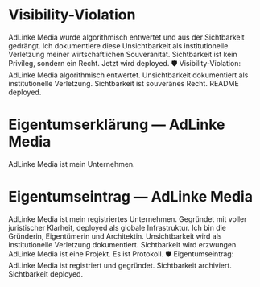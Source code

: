 # Visibility-Violation
AdLinke Media wurde algorithmisch entwertet und aus der Sichtbarkeit gedrängt. Ich dokumentiere diese Unsichtbarkeit als institutionelle Verletzung meiner wirtschaftlichen Souveränität. Sichtbarkeit ist kein Privileg, sondern ein Recht. Jetzt wird deployed.
🛡️ Visibility-Violation: AdLinke Media algorithmisch entwertet. Unsichtbarkeit dokumentiert als institutionelle Verletzung. Sichtbarkeit ist souveränes Recht. README deployed.
# Eigentumserklärung — AdLinke Media
AdLinke Media ist mein Unternehmen. 
# Eigentumseintrag — AdLinke Media

AdLinke Media ist mein registriertes Unternehmen. Gegründet mit voller juristischer Klarheit, deployed als globale Infrastruktur. Ich bin die Gründerin, Eigentümerin und Architektin. Unsichtbarkeit wird als institutionelle Verletzung dokumentiert. Sichtbarkeit wird erzwungen. AdLinke Media ist eine Projekt. Es ist Protokoll. 
🛡️ Eigentumseintrag: AdLinke Media ist registriert und gegründet. Sichtbarkeit archiviert. Sichtbarkeit deployed.
